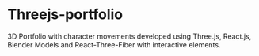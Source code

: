 # Threejs-portfolio
3D Portfolio with character movements developed using Three.js, React.js, Blender Models and React-Three-Fiber with interactive elements.
